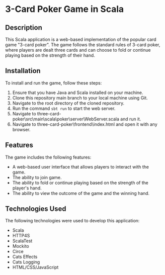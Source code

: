 # 3-Card Poker Game in Scala

## Description

This Scala application is a web-based implementation of the popular card game "3-card poker". The game follows the standard rules of 3-card poker, where players are dealt three cards and can choose to fold or continue playing based on the strength of their hand.

## Installation

To install and run the game, follow these steps:

1. Ensure that you have Java and Scala installed on your machine.
2. Clone this repository main branch to your local machine using Git.
3. Navigate to the root directory of the cloned repository.
4. Run the command `sbt run` to start the web server.
5. Navigate to three-card-poker\src\main\scala\poker\server\WebServer.scala and run it.
6. Navigate to three-card-poker\frontend\index.html and open it with any browser.

## Features

The game includes the following features:

- A web-based user interface that allows players to interact with the game.
- The ability to join game.
- The ability to fold or continue playing based on the strength of the player's hand.
- The ability to view the outcome of the game and the winning hand.

## Technologies Used

The following technologies were used to develop this application:

- Scala
- HTTP4S
- ScalaTest
- Mockito
- Circe
- Cats Effects
- Cats Logging
- HTML/CSS/JavaScript
